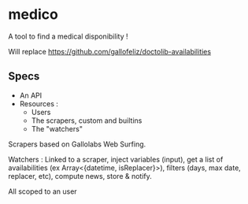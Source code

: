 # medico
A tool to find a medical disponibility !

Will replace https://github.com/gallofeliz/doctolib-availabilities

## Specs
- An API
- Resources :
  - Users
  - The scrapers, custom and builtins
  - The "watchers"

 Scrapers based on Gallolabs Web Surfing.

 Watchers : Linked to a scraper, inject variables (input), get a list of availabilities (ex Array<{datetime, isReplacer}>), filters (days, max date, replacer, etc), compute news, store & notify.

All scoped to an user
